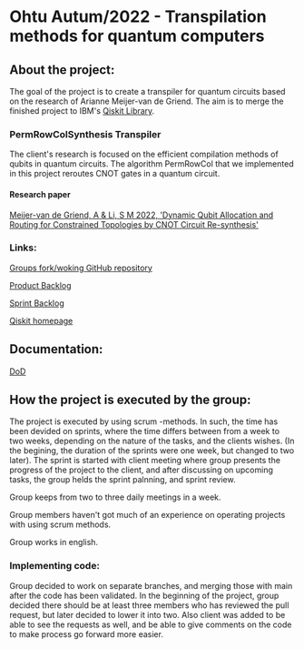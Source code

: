 # Ohtu Autum/2022 - Transpilation methods for quantum computers

## About the project:
 
The goal of the project is to create a transpiler for quantum circuits based on the research of Arianne Meijer-van de Griend. The aim is to merge the finished project to IBM's [Qiskit Library](https://github.com/Qiskit).

### PermRowColSynthesis Transpiler

The client's research is focused on the efficient compilation methods of qubits in quantum circuits. The algorithm PermRowCol that we implemented in this project reroutes CNOT gates in a quantum circuit.

#### Research paper

[Meijer-van de Griend, A & Li, S M 2022, 'Dynamic Qubit Allocation and Routing for Constrained Topologies by CNOT Circuit Re-synthesis'](https://arxiv.org/pdf/2205.00724.pdf)

### Links:

[Groups fork/woking GitHub repository](https://github.com/Helsinki-Qubits/qiskit-terra)

[Product Backlog](https://helsinkifi-my.sharepoint.com/:x:/g/personal/millakel_ad_helsinki_fi/EXi4j8V7nzRDk9hke33-PnQBdSgH0LGj_gx1z-O67_ME9g?e=ECd0pN)

[Sprint Backlog](https://helsinkifi-my.sharepoint.com/:x:/g/personal/millakel_ad_helsinki_fi/EeZEZVaocW9JlxgAM4hoWEAB5jBttrr-e5zZI2D5XtpHEg?e=3urt0Z)

[Qiskit homepage](https://qiskit.org/)

## Documentation:

[DoD]()


## How the project is executed by the group:

The project is executed by using scrum -methods. In such, the time has been devided on sprints, where the time differs between from a week to two weeks, depending on the nature of the tasks, and the clients wishes. (In the begining, the duration of the sprints were one week, but changed to two later). The sprint is started with client meeting where group presents the progress of the project to the client, and after discussing on upcoming tasks, the group helds the sprint palnning, and sprint review.

Group keeps from two to three daily meetings in a week.

Group members haven't got much of an experience on operating projects with using scrum methods. 

Group works in english.


### Implementing code:

Group decided to work on separate branches, and merging those with main after the code has been validated. In the beginning of the project, group decided there should be at least three members who has reviewed the pull request, but later decided to lower it into two. Also client was added to be able to see the requests as well, and be able to give comments on the code to make process go forward more easier.
